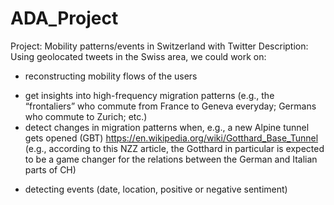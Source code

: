 # ADA_Project
Project: Mobility patterns/events in Switzerland with Twitter
Description: Using geolocated tweets in the Swiss area, we could work on:
- reconstructing mobility flows of the users
* get insights into high-frequency migration patterns (e.g., the “frontaliers” who commute from France to Geneva everyday; Germans who commute to Zurich; etc.)
* detect changes in migration patterns when, e.g., a new Alpine tunnel gets opened (GBT) https://en.wikipedia.org/wiki/Gotthard_Base_Tunnel (e.g., according to this NZZ article, the Gotthard in particular is expected to be a game changer for the relations between the German and Italian parts of CH)
- detecting events (date, location, positive or negative sentiment)
